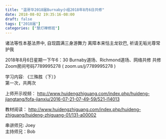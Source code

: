 ```yaml
---
title: "温哥华2018届Burnaby小组2018年8月6日共修"
date: 2018-08-02 19:35:16-08:00
draft: false
tags: ["2018届"]
categories: ["慧灯禅修班"]
---
```

诸法等性本基法界中, 自现圆满三身游舞力
离障本来怙主龙钦巴, 祈请无垢光尊常护我

2018年8月6日星期一下午6：30
Burnaby道场、Richmond道场、网络共修 
共修Zoom房间号码7789995278 ( zoom.us/j/7789995278 )

学习内容: 《三殊胜（下）》       
第一次，共两次

上师开示视频：
http://www.huidengzhiguang.com/index.php/huideng-jiangtang/fofa-jianxiu/2016-07-21-07-49-59/521-l14013

教材阅读：
http://www.huidengzhiguang.com/index.php/huideng-zhiguang/huideng-zhiguang-01/131-a00002

串讲师兄: Joey                              
主持师兄：Bob
